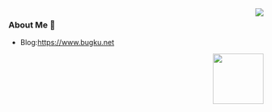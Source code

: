 <img align="right" src="https://github-readme-stats.vercel.app/api?username=FishM4n&count_private=true&show_icons=true&hide=prs&theme=radical" />

### About Me 👋

- Blog:https://www.bugku.net

<img align='right' src="https://profile-counter.glitch.me/FishM4n/count.svg" width="100">
